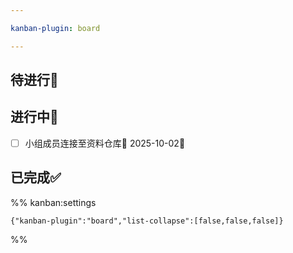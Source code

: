 ```yaml
---

kanban-plugin: board

---
```


## 待进行📌



## 进行中🔄

- [ ] 小组成员连接至资料仓库📅 2025-10-02🔺


## 已完成✅





%% kanban:settings
```
{"kanban-plugin":"board","list-collapse":[false,false,false]}
```
%%